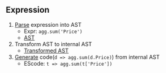 ## Expression
1. [Parse]((https://github.com/acornjs/acorn)) expression into AST
    * Expr: `agg.sum('Price')`
    * [AST](https://astexplorer.net/#/gist/a672636ae0d200e6d59c0eae92f548d9/8f97e62f25de38e9ede33cacf13ef6c006878dcd)
1. Transform AST to internal AST
    * [Transformed AST](https://astexplorer.net/#/gist/a672636ae0d200e6d59c0eae92f548d9/5e465224ef521c8be8d69926fc04b7f67090fd43)
1. [Generate](https://github.com/estools/escodegen) code(`d => agg.sum(d.Price)`) from internal AST
    * EScode: `t => agg.sum(t['Price'])`